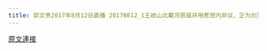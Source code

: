 ```yaml
---
title: 郭文贵2017年8月12日直播 20170812_1王岐山北戴河恩威并用惹党内非议，正为刘呈杰贯君找爹妈，19大后文贵放大招
---
```


[原文連接](https://gnews.org/ThreadView/53483506)


